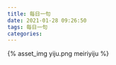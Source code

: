 ```yaml
---
title: 每日一句
date: 2021-01-28 09:26:50
tags: 每日一句
categories: 
---
```


{% asset_img yiju.png meiriyiju %}